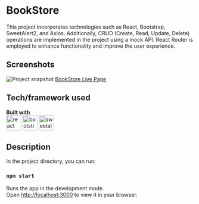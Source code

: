 # BookStore
This project incorporates technologies such as React, Bootstrap, SweetAlert2, and Axios. Additionally, CRUD (Create, Read, Update, Delete) operations are implemented in the project using a mock API. React Router is employed to enhance functionality and improve the user experience.

## Screenshots
![Project snapshot](./bookstore.gif) 
[BookStore Live Page](https://our-bookstore-esma.netlify.app/)

## Tech/framework used
<b>Built with</b> <br>
<a href="#"><img src="https://w7.pngwing.com/pngs/403/269/png-transparent-react-react-native-logos-brands-in-colors-icon-thumbnail.png" alt="react" width="40"/></a> 
<a href="https://getbootstrap.com" target="_blank" rel="noreferrer"> <img src="https://react-bootstrap.netlify.app/img/logo.svg" alt="bootstrap" width="40" height="40"/></a> 
<a href="#"><img src="https://sweetalert2.github.io/images/sweetalert2-social.png" alt="sweetalert2" width="40"/></a> 

## Description
In the project directory, you can run:
### `npm start`
Runs the app in the development mode.\
Open [http://localhost:3000](http://localhost:3000) to view it in your browser.




 
